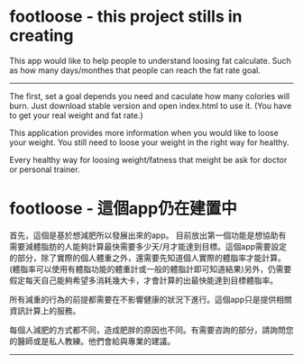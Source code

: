 footloose - this project stills in creating
=========
This app would like to help people to understand loosing fat calculate. Such as how many days/monthes that people can reach the fat rate goal.

---------
The first, set a goal depends you need and caculate how many colories will burn. Just download stable version and open index.html to use it. (You have to get your real weight and fat rate.)

This application provides more information when you would like to loose your weight. You still need to loose your weight in the right way for healthy.

Every healthy way for loosing weight/fatness that meight be ask for doctor or personal trainer.

footloose - 這個app仍在建置中
========
首先，這個是基於想減肥所以發展出來的app。
目前放出第一個功能是想協助有需要減體脂肪的人能夠計算最快需要多少天/月才能達到目標。這個app需要設定的部分，除了實際的個人體重之外，還需要先知道個人實際的體脂率才能計算。(體脂率可以使用有體脂功能的體重計或一般的體脂計即可知道結果)另外，仍需要假定每天自己能夠希望多消耗幾大卡，才會計算的出最快能達到目標體脂率。

所有減重的行為的前提都需要在不影響健康的狀況下進行。這個app只是提供相關資訊計算上的服務。

每個人減肥的方式都不同，造成肥胖的原因也不同。有需要咨詢的部分，請詢問您的醫師或是私人教練。他們會給與專業的建議。


---------



